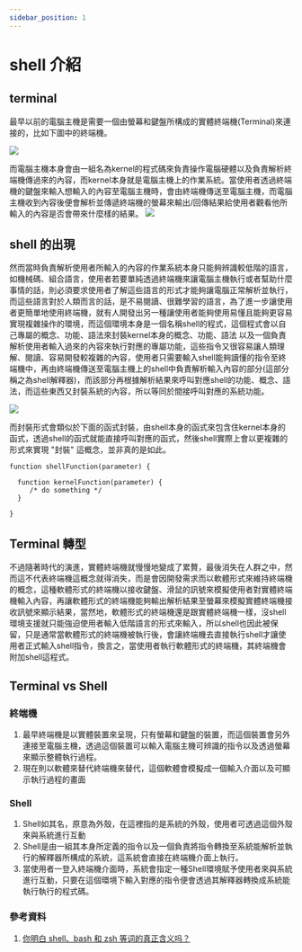 ```yaml
---
sidebar_position: 1
---
```


# shell 介紹

## terminal 
最早以前的電腦主機是需要一個由螢幕和鍵盤所構成的實體終端機(Terminal)來連接的，比如下圖中的終端機。

![](https://res.cloudinary.com/dqfxgtyoi/image/upload/v1634978075/blog/shell/Televideo925Terminal_t0n7ic.jpg)

而電腦主機本身會由一組名為kernel的程式碼來負責操作電腦硬體以及負責解析終端機傳過來的內容，而kernel本身就是電腦主機上的作業系統。當使用者透過終端機的鍵盤來輸入想輸入的內容至電腦主機時，會由終端機傳送至電腦主機，而電腦主機收到內容後便會解析並傳遞終端機的螢幕來輸出/回傳結果給使用者觀看他所輸入的內容是否會帶來什麼樣的結果。
![](https://res.cloudinary.com/dqfxgtyoi/image/upload/v1634980437/blog/shell/originTerminal_yynwp5.png)

## shell 的出現
然而當時負責解析使用者所輸入的內容的作業系統本身只能夠辨識較低階的語言，如機械碼、組合語言，使用者若要單純透過終端機來讓電腦主機執行或者幫助什麼事情的話，則必須要求使用者了解這些語言的形式才能夠讓電腦正常解析並執行，而這些語言對於人類而言的話，是不易閱讀、很難學習的語言，為了進一步讓使用者更簡單地使用終端機，就有人開發出另一種讓使用者能夠使用易懂且能夠更容易實現複雜操作的環境，而這個環境本身是一個名稱shell的程式，這個程式會以自己專屬的概念、功能、語法來封裝kernel本身的概念、功能、語法 以及一個負責解析使用者輸入過來的內容來執行對應的專屬功能，這些指令又很容易讓人類理解、閱讀、容易開發較複雜的內容，使用者只需要輸入shell能夠讀懂的指令至終端機中，再由終端機傳送至電腦主機上的shell中負責解析輸入內容的部分(這部分稱之為shell解釋器)，而該部分再根據解析結果來呼叫對應shell的功能、概念、語法，而這些東西又封裝系統的內容，所以等同於間接呼叫對應的系統功能。

![](https://res.cloudinary.com/dqfxgtyoi/image/upload/v1634980438/blog/shell/shellTerminal_kki7j5.png)

而封裝形式會類似於下面的函式封裝，由shell本身的函式來包含住kernel本身的函式，透過shell的函式就能直接呼叫對應的函式，然後shell實際上會以更複雜的形式來實現 "封裝" 這概念，並非真的是如此。

```
function shellFunction(parameter) {
  
  function kernelFunction(parameter) {
     /* do something */
  }

}
```
## Terminal 轉型
不過隨著時代的演進，實體終端機就慢慢地變成了累贅，最後消失在人群之中，然而這不代表終端機這概念就得消失，而是會因開發需求而以軟體形式來維持終端機的概念，這種軟體形式的終端機以接收鍵盤、滑鼠的訊號來模擬使用者對實體終端機輸入內容，再讓軟體形式的終端機能夠輸出解析結果至螢幕來模擬實體終端機接收訊號來顯示結果，當然地，軟體形式的終端機還是跟實體終端機一樣，沒shell環境支援就只能強迫使用者輸入低階語言的形式來輸入，所以shell也因此被保留，只是通常當軟體形式的終端機被執行後，會讓終端機去直接執行shell才讓使用者正式輸入shell指令，換言之，當使用者執行軟體形式的終端機，其終端機會附加shell這程式。


## Terminal vs Shell

### 終端機
1. 最早終端機是以實體裝置來呈現，只有螢幕和鍵盤的裝置，而這個裝置會另外連接至電腦主機，透過這個裝置可以輸入電腦主機可辨識的指令以及透過螢幕來顯示整體執行過程。
2. 現在則以軟體來替代終端機來替代，這個軟體會模擬成一個輸入介面以及可顯示執行過程的畫面


### Shell
1. Shell如其名，原意為外殼，在這裡指的是系統的外殼，使用者可透過這個外殼來與系統進行互動
2. Shell是由一組其本身所定義的指令以及一個負責將指令轉換至系統能解析並執行的解釋器所構成的系統，這系統會直接在終端機介面上執行。
3. 當使用者一登入終端機介面時，系統會指定一種Shell環境賦予使用者來與系統進行互動，只要在這個環境下輸入對應的指令便會透過其解釋器轉換成系統能執行執行的程式碼。



### 參考資料
1. [你明白 shell、bash 和 zsh 等词的真正含义吗？](https://zhuanlan.zhihu.com/p/34197680)


